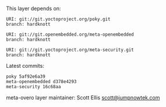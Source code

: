 This layer depends on:

    URI: git://git.yoctoproject.org/poky.git
    branch: hardknott

    URI: git://git.openembedded.org/meta-openembedded
    branch: hardknott

    URI: git://git.yoctoproject.org/meta-security.git
    branch: hardknott

Latest commits:

    poky 5af92e6a39
    meta-openembedded d378e4293
    meta-security 16c68aa

meta-overo layer maintainer: Scott Ellis <scott@jumpnowtek.com>
